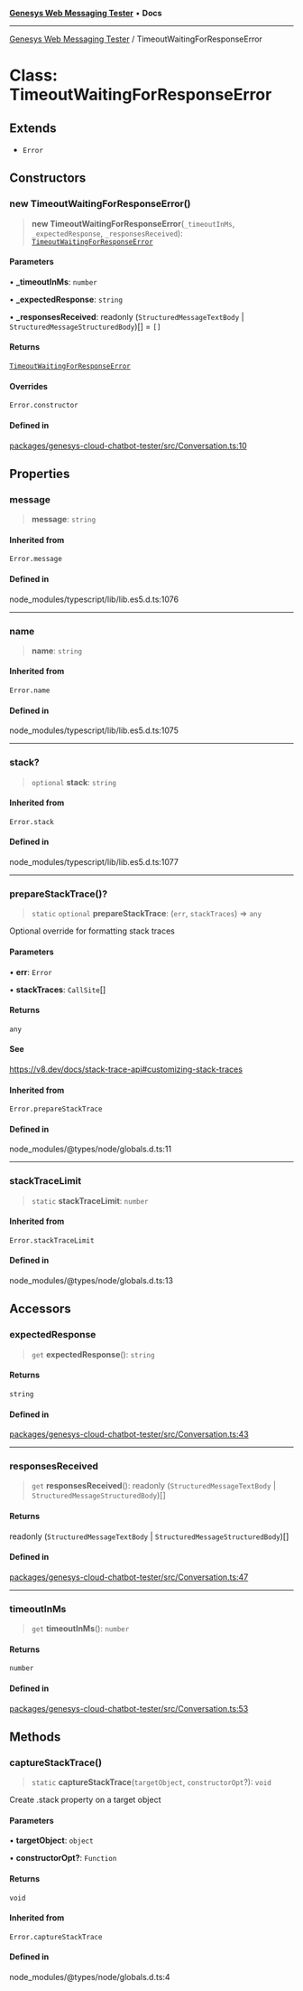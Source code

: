 [**Genesys Web Messaging Tester**](../README.md) • **Docs**

***

[Genesys Web Messaging Tester](../README.md) / TimeoutWaitingForResponseError

# Class: TimeoutWaitingForResponseError

## Extends

- `Error`

## Constructors

### new TimeoutWaitingForResponseError()

> **new TimeoutWaitingForResponseError**(`_timeoutInMs`, `_expectedResponse`, `_responsesReceived`): [`TimeoutWaitingForResponseError`](TimeoutWaitingForResponseError.md)

#### Parameters

• **\_timeoutInMs**: `number`

• **\_expectedResponse**: `string`

• **\_responsesReceived**: readonly (`StructuredMessageTextBody` \| `StructuredMessageStructuredBody`)[] = `[]`

#### Returns

[`TimeoutWaitingForResponseError`](TimeoutWaitingForResponseError.md)

#### Overrides

`Error.constructor`

#### Defined in

[packages/genesys-cloud-chatbot-tester/src/Conversation.ts:10](https://github.com/MakingChatbots/genesys-cloud-chatbot-tester-cli/blob/main/packages/genesys-cloud-chatbot-tester/src/Conversation.ts#L10)

## Properties

### message

> **message**: `string`

#### Inherited from

`Error.message`

#### Defined in

node\_modules/typescript/lib/lib.es5.d.ts:1076

***

### name

> **name**: `string`

#### Inherited from

`Error.name`

#### Defined in

node\_modules/typescript/lib/lib.es5.d.ts:1075

***

### stack?

> `optional` **stack**: `string`

#### Inherited from

`Error.stack`

#### Defined in

node\_modules/typescript/lib/lib.es5.d.ts:1077

***

### prepareStackTrace()?

> `static` `optional` **prepareStackTrace**: (`err`, `stackTraces`) => `any`

Optional override for formatting stack traces

#### Parameters

• **err**: `Error`

• **stackTraces**: `CallSite`[]

#### Returns

`any`

#### See

https://v8.dev/docs/stack-trace-api#customizing-stack-traces

#### Inherited from

`Error.prepareStackTrace`

#### Defined in

node\_modules/@types/node/globals.d.ts:11

***

### stackTraceLimit

> `static` **stackTraceLimit**: `number`

#### Inherited from

`Error.stackTraceLimit`

#### Defined in

node\_modules/@types/node/globals.d.ts:13

## Accessors

### expectedResponse

> `get` **expectedResponse**(): `string`

#### Returns

`string`

#### Defined in

[packages/genesys-cloud-chatbot-tester/src/Conversation.ts:43](https://github.com/MakingChatbots/genesys-cloud-chatbot-tester-cli/blob/main/packages/genesys-cloud-chatbot-tester/src/Conversation.ts#L43)

***

### responsesReceived

> `get` **responsesReceived**(): readonly (`StructuredMessageTextBody` \| `StructuredMessageStructuredBody`)[]

#### Returns

readonly (`StructuredMessageTextBody` \| `StructuredMessageStructuredBody`)[]

#### Defined in

[packages/genesys-cloud-chatbot-tester/src/Conversation.ts:47](https://github.com/MakingChatbots/genesys-cloud-chatbot-tester-cli/blob/main/packages/genesys-cloud-chatbot-tester/src/Conversation.ts#L47)

***

### timeoutInMs

> `get` **timeoutInMs**(): `number`

#### Returns

`number`

#### Defined in

[packages/genesys-cloud-chatbot-tester/src/Conversation.ts:53](https://github.com/MakingChatbots/genesys-cloud-chatbot-tester-cli/blob/main/packages/genesys-cloud-chatbot-tester/src/Conversation.ts#L53)

## Methods

### captureStackTrace()

> `static` **captureStackTrace**(`targetObject`, `constructorOpt`?): `void`

Create .stack property on a target object

#### Parameters

• **targetObject**: `object`

• **constructorOpt?**: `Function`

#### Returns

`void`

#### Inherited from

`Error.captureStackTrace`

#### Defined in

node\_modules/@types/node/globals.d.ts:4
